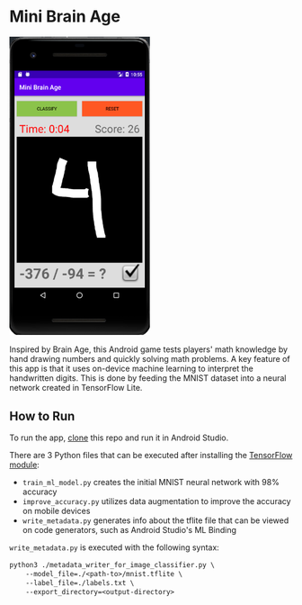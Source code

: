 # Mini Brain Age

<img src="brainage.png" alt="Mini Brain Age" width="250px">

Inspired by Brain Age, this Android game tests players' math knowledge by hand drawing numbers and quickly solving math problems. A key feature of this app is that it uses on-device machine learning to interpret the handwritten digits. This is done by feeding the MNIST dataset into a neural network created in TensorFlow Lite.

## How to Run

To run the app, [clone](https://github.com/Abhiek187/MiniBrainAge.git) this repo and run it in Android Studio.

There are 3 Python files that can be executed after installing the [TensorFlow module](https://www.tensorflow.org/install/pip):

- `train_ml_model.py` creates the initial MNIST neural network with 98% accuracy
- `improve_accuracy.py` utilizes data augmentation to improve the accuracy on mobile devices
- `write_metadata.py` generates info about the tflite file that can be viewed on code generators, such as Android Studio's ML Binding

`write_metadata.py` is executed with the following syntax:
```
python3 ./metadata_writer_for_image_classifier.py \
    --model_file=./<path-to>/mnist.tflite \
    --label_file=./labels.txt \
    --export_directory=<output-directory>
```
